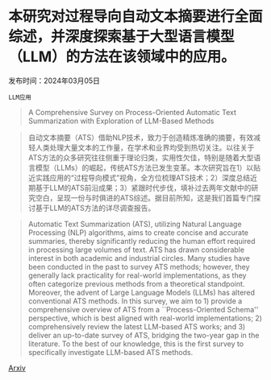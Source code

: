 # 本研究对过程导向自动文本摘要进行全面综述，并深度探索基于大型语言模型（LLM）的方法在该领域中的应用。

发布时间：2024年03月05日

`LLM应用`

> A Comprehensive Survey on Process-Oriented Automatic Text Summarization with Exploration of LLM-Based Methods

> 自动文本摘要（ATS）借助NLP技术，致力于创造精炼准确的摘要，有效减轻人类处理大量文本的工作量，在学术和业界均受到热切关注。以往关于ATS方法的众多研究往往侧重于理论归类，实用性欠佳，特别是随着大型语言模型（LLMs）的崛起，传统ATS方法已发生变革。本次研究旨在1）以贴近实践应用的“过程导向模式”视角，全方位梳理ATS技术；2）深度总结近期基于LLM的ATS前沿成果；3）紧跟时代步伐，填补过去两年文献中的研究空白，呈现一份与时俱进的ATS综述。据目前所知，这是我们首篇专门探讨基于LLM的ATS方法的详尽调查报告。

> Automatic Text Summarization (ATS), utilizing Natural Language Processing (NLP) algorithms, aims to create concise and accurate summaries, thereby significantly reducing the human effort required in processing large volumes of text. ATS has drawn considerable interest in both academic and industrial circles. Many studies have been conducted in the past to survey ATS methods; however, they generally lack practicality for real-world implementations, as they often categorize previous methods from a theoretical standpoint. Moreover, the advent of Large Language Models (LLMs) has altered conventional ATS methods. In this survey, we aim to 1) provide a comprehensive overview of ATS from a ``Process-Oriented Schema'' perspective, which is best aligned with real-world implementations; 2) comprehensively review the latest LLM-based ATS works; and 3) deliver an up-to-date survey of ATS, bridging the two-year gap in the literature. To the best of our knowledge, this is the first survey to specifically investigate LLM-based ATS methods.

[Arxiv](https://arxiv.org/abs/2403.02901)